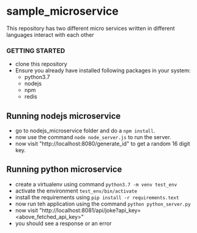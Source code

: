 # sample_microservice
This repository has two different micro services written in different languages interact with each other

### GETTING STARTED
- clone this repository
- Ensure you already have installed following packages in your system:
    - python3.7
    - nodejs
    - npm
    - redis

## Running nodejs microservice
- go to nodejs_microservice folder and do a `npm install`.
- now use the command `node node_server.js` to run the server.
- now visit "http://localhost:8080/generate_id" to get a random 16 digit key.

## Running python microservice

 - create a virtualenv using command `python3.7 -m venv test_env`
 - activate the environment `test_env/bin/activate`
 - install the requirements using `pip install -r requirements.text`
 - now run teh application using the command `python python_server.py`
 - now visit "http://localhost:8081/api/joke?api_key=<above_fetched_api_key>"
 - you should see a response or an error
